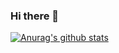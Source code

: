 ### Hi there 👋
[![Anurag's github stats](https://github-readme-stats.vercel.app/api?username=Kim-min-jin)](https://github.com/anuraghazra/github-readme-stats)

<!--
**Kim-min-jin/Kim-min-jin** is a ✨ _special_ ✨ repository because its `README.md` (this file) appears on your GitHub profile.

Here are some ideas to get you started:

- 🔭 I’m currently working on ...
- 🌱 I’m currently learning ...
- 👯 I’m looking to collaborate on ...
- 🤔 I’m looking for help with ...
- 💬 Ask me about ...
- 📫 How to reach me: ...
- 😄 Pronouns: ...
- ⚡ Fun fact: ...
-->

